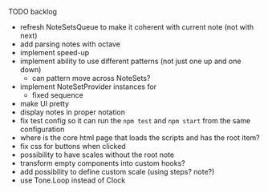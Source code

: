 TODO backlog
* refresh NoteSetsQueue to make it coherent with current note (not with next)
* add parsing notes with octave
* implement speed-up
* implement ability to use different patterns (not just one up and one down)
  * can pattern move across NoteSets? 
* implement NoteSetProvider instances for
  * fixed sequence
* make UI pretty
* display notes in proper notation
* fix test config so it can run the `npm test` and `npm start` from the same configuration
* where is the core html page that loads the scripts and has the root item?
* fix css for buttons when clicked
* possibility to have scales without the root note
* transform empty components into custom hooks?
* add possibility to define custom scale (using steps? note?)
* use Tone.Loop instead of Clock